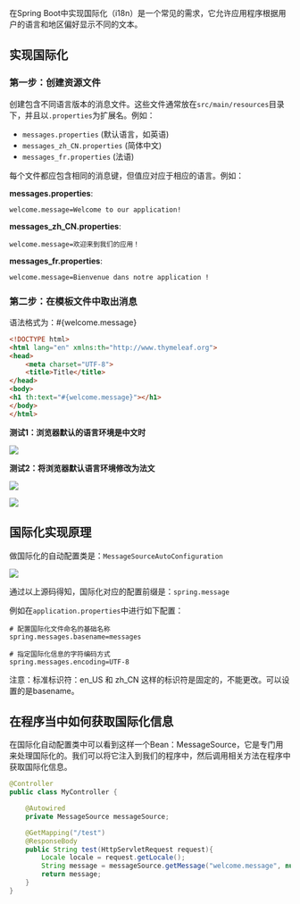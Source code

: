 
在Spring Boot中实现国际化（i18n）是一个常见的需求，它允许应用程序根据用户的语言和地区偏好显示不同的文本。

## 实现国际化
### 第一步：创建资源文件
创建包含不同语言版本的消息文件。这些文件通常放在`src/main/resources`目录下，并且以`.properties`为扩展名。例如：

+ `messages.properties` (默认语言，如英语)
+ `messages_zh_CN.properties` (简体中文)
+ `messages_fr.properties` (法语)



每个文件都应包含相同的消息键，但值应对应于相应的语言。例如：

**messages.properties**:

```properties
welcome.message=Welcome to our application!
```

**messages_zh_CN.properties**:

```properties
welcome.message=欢迎来到我们的应用！
```

**messages_fr.properties**:

```properties
welcome.message=Bienvenue dans notre application !
```




### 第二步：在模板文件中取出消息
语法格式为：#{welcome.message}

```html
<!DOCTYPE html>
<html lang="en" xmlns:th="http://www.thymeleaf.org">
<head>
    <meta charset="UTF-8">
    <title>Title</title>
</head>
<body>
<h1 th:text="#{welcome.message}"></h1>
</body>
</html>
```


**测试1：浏览器默认的语言环境是中文时**

![](https://cdn.nlark.com/yuque/0/2024/png/21376908/1731511421500-651602c6-6dac-418c-9d1e-77c7ae40f463.png)



**测试2：将浏览器默认语言环境修改为法文**

![](https://cdn.nlark.com/yuque/0/2024/png/21376908/1731512808484-d61096e2-4d1d-446c-a26f-33c1505d76e4.png)

![](https://cdn.nlark.com/yuque/0/2024/png/21376908/1731512824927-f649b549-0add-4450-9dc3-9e2a4331c025.png)


## 国际化实现原理
做国际化的自动配置类是：`MessageSourceAutoConfiguration`

![](https://cdn.nlark.com/yuque/0/2024/png/21376908/1731513242246-ac4e59e3-a1e9-45c3-a346-41ae1b41f658.png)

通过以上源码得知，国际化对应的配置前缀是：`spring.message`

例如在`application.properties`中进行如下配置：

```properties
# 配置国际化文件命名的基础名称
spring.messages.basename=messages

# 指定国际化信息的字符编码方式
spring.messages.encoding=UTF-8
```

注意：标准标识符：en_US 和 zh_CN 这样的标识符是固定的，不能更改。可以设置的是basename。





## 在程序当中如何获取国际化信息
在国际化自动配置类中可以看到这样一个Bean：MessageSource，它是专门用来处理国际化的。我们可以将它注入到我们的程序中，然后调用相关方法在程序中获取国际化信息。

```java
@Controller
public class MyController {

    @Autowired
    private MessageSource messageSource;

    @GetMapping("/test")
    @ResponseBody
    public String test(HttpServletRequest request){
        Locale locale = request.getLocale();
        String message = messageSource.getMessage("welcome.message", null, locale);
        return message;
    }
}
```

